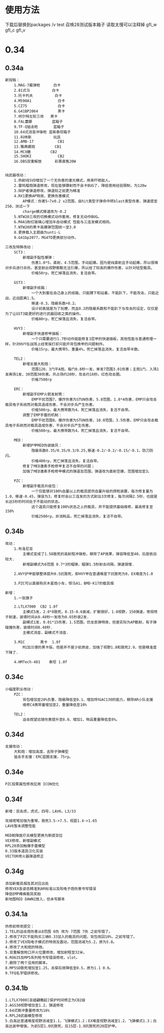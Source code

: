 # 使用方法
下载后替换到packages /v test 召唤28测试版本箱子 读取太慢可以注释掉 gfl_w gfl_c gfl_v

# 0.34

## 0.34a
	新投稿：	
		1.MAG-7霰弹枪		白卡	
		2.81式马			白卡		
		3.托卡列夫			白卡
		4.M590A1			白卡
		5.CZ75				白卡
		6.G41BP2064			黑卡
		7.柯尔特左轮三改	黑卡
		8.FAL蕾娜			蓝箱子
		9.TF-Q狙击枪		蓝箱子
		10.64式消音冲锋枪	蓝紫泰坦箱子
		11.科林斯			玩具
		12.AMB-17			CB1
		13.雅典娜炮			CB1
		14.MCX糖			CB2
		15.SHOKI			CB2
		16.DBS双重解放		彩票直售20W


	纯武器改动：
		1.热射线SVD增加了一个无伤害的激光模式，用来吓唬敌人。
		2.雷鸣榴炮弹道修改，现在能够蹲射而不会卡BUG了，降低使用经验限制，为120w
		3.辩护者弹道修改，弹道较之前更为精准
		4.RX1更换AP特效，更换伤害模式
			AP模式：伤害5~7x0.2 x2范围，由hit类型子弹命中转blast类型伤害，弹速提至250，测试一下
			charge模式移速改为-0.2
		5.NTW20三改的切换模式动作套用，修复无动作BUG。
		6.M4A1粉红玻璃心增加半自动模式 性能与三连发模式相同。
		7.NTW20的黑卡高爆弹范围统一至3.0
		8.更换载入主题曲为unti-L
		9.G41bp2077，MG4TD更换部分动作。

	三改及特殊改动：
		SCT3：
			新增副手黏性爆弹：
				伤害1.0*5，直射，4.5范围，手动起爆。因为是纯直射且手动起爆，所以很难对步兵进行杀伤，甚至射出视野都都无法引爆，所以给了较高的爆炸伤害，以针对轻型载具。
				价格50rp，死亡掉落且消失，复活自带。

		GST3：
			新增副手纸箱：
				一个大到套在自己身上的纸箱，只能蹲下和站着，不能趴下，不能攻击，只能近战，近战距离1.5。
				移速-0.3，隐蔽系数+0.2。
				设计初衷就是为了玩梗，而且0.2的隐蔽系数和不能趴下与攻击的设定，仅仅是为了让GST3能更好的进行武器回收之类的操作。
				价格80rp，死亡掉落且消失，复活自带。

		HVY3：
			新增副手快速修甲插板：
				一个只需要进行1.7秒动作就能修复3层甲的快速插板，其他性能与普通修理一样，针对HVY在战场上经常挨打却只能开背包换甲的问题制作。
				价格15rp，最大携带5，重量4%，死亡掉落且消失，复活自带半数。

		TEL2：
			新增支援大和炮：
				范围120，3门平A炮，每门0.8秒一发，单发7范围3.01伤害；主炮1门，入场1发离场1发，30范围30伤害。共占场约20秒，攻击约16秒。红色攻击圈。
				价格7500rp

		ERC：
			新增副手EMP火箭发射筒：
				EMP干扰范围7，爆炸伤害为STUN伤害，5.8范围，1.8*4伤害，EMP只会攻击载具电子系统而对载具造成伤害，不会对步兵产生伤害。
				价格500rp，最大携带数为4，死亡掉落且消失，复活不自带。
			调整了EMP手雷的机制：
				EMP干扰范围8，爆炸伤害为STUN伤害，10.0范围，3.5伤害，EMP只会攻击载具电子系统而对载具造成伤害，不会对步兵产生伤害。
				价格500rp，最大携带数为4，死亡掉落且消失，复活不自带。

		MED：
			新增护甲MED伪装披风：
				隐蔽系数0.35/0.35/0.3/0.25,移速-0.2/-0.2/-0.15/-0.1，防刀防闪。
				价格400rp，死亡掉落且消失，复活自带。
			修复了MED激素手枪修甲复活不自带的问题；
			加强了MED激素手枪修甲模式的弹道及范围，弹道改为直射空爆，范围增加至3。

		PZC：
			新增副手载具升级包：
				一个仅能够对100%血量以上的载具提供血量升级的焊枪装置，每次修复量为1.0，移速-0.45，弹容为3，修复时会以三连发的方式射出3次修复，每次间隔2.5秒，也就是长达5秒的时间处于不能动的状态。
				这个道具只能修复100%状态之上的载具，并不能提供基础维修，最高修复至150%
				价格2500rp，非消耗品，死亡掉落且消失，复活不自带。


## 0.34b	
	改动：
		1.布洛尼亚
			主模式变成了1.58致死的高射程冲锋枪，移除了AP效果，弹容降低至40，后座依旧较大.
			新增副模式为6范围 0.7*3的榴弹，榴弹1.5秒射击间隔，弹速很慢.

		2.HVY护甲能够整体提升0.5抗致死，即HVY甲在普通难度下抗致死为0，EX难度为1.0

		3.PZC可以直接购买木星炮小车，悍马A1，BMD-K17的载具烟

	新增：
		1.一张旗子
	
		2.LTLX7000 	CB2	1.0f
			主模式5发，2.0*8致死，0.15-0.6衰减，扩散很好，1.0视野，150弹速，常规喷子射速，装填时间从0.48秒一发改为0.65秒装2发.
			副模式1发，0.01*15伤害，1.5范围，仿龙息弹特效，但是实际为AP散射，有子弹碰撞伤害，装填时间0.48秒.
			主模式消音，副模式不消音.

		3.M1C		黑卡	1.0f
			M1加兰德的黑卡版，但是并不是少前原皮，加强了视野1.8和致死2.9，但是精准度下降了.

		4.HMTech-401	泰坦 1.0f

## 0.34c
	小幅度职业改动：
		PZC：
			背包增加至20%负重，隐蔽降低至0.1，增加呼叫AC130的能力，移除AR小队支援
			维修C4携带量增加至2，重量降低至10%

		TEL2：
			迫击炮望远镜伤害提升至8.0，增加1，物品重量降低至8%。

## 0.34d
	支援改动：
		大和炮：增加高度，去除子弹模型
		狙击手支援：ERC蓝圈支援，75rp。

## 0.34e
	PZC投票属性修改应用 ICON优化


## 0.34f
	新增：突击虎，虎式，四号，LAV6，L3/33 

	攻城塔弩加强为重弩，致死3.5->7.5，视距1.4->1.65
	LAV6暂未调整性能

	MED舱降医疗兵模型更换为斯提亚拉
	VEX修改，新增副模式
	RPL20添加触爆手雷模型
	0.33版本道具汉化实装
	VECTOR喷火器弹道修正

## 0.34g
	添加新载具烟及其对应出处
	修改VEX各姿态精准到AR标准以及阳电子炮伤害书写错误
	降低EMP瘫痪载具奖励
	新地图RED DAWN2放入，但未写脚本

## 0.34.1a
	热修前修改提交：
	1.TEL的迫击炮伤害从8范围 6伤 改为 7范围 7伤 之前写错了。
	2.修改了PZC不能购买三辆0.33加入的载具的问题，背包改回10%，之前写错了。
	3.修改了VEX阳电子模式的特效及震动，范围消减为5.2，原为5.8。
	4.修改了大和炮的特效。
	5.双重解放枪口开火位置修改，增加射程至32米。
	6.RO635及MP5系列枪书写错误修改，slot。
	7.删除了两个没用的脚本。
	8.MP5SD致死增加至1.25，击穿后效降低至0.5，原为1.1 0.6。
	9.TFQ名字错拼修改。

## 0.34.1b
	1.LTLX7000[巫姬翩舞起]保护时间修正为CB2级
	2.AGS30视野增加至1.2，弹道修改
	3.64式微冲重量修改为16%
	4.RPL20武器模型修改
	5.白高达普通难度视野消减至1.1，飞弹模式1.2；EX难度视野消减至1.2，飞弹模式1.3；白高达装甲增强，为前5层1.0抗致死，后15层-1.0抗致死的20层护甲。